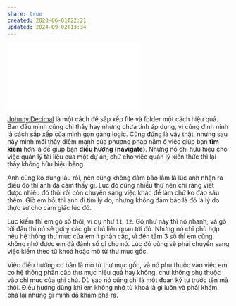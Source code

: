 ```yaml
---
share: true
created: 2023-06-01T22:21
updated: 2024-09-02T13:34
---
```

![Sử dụng phương pháp đánh chỉ số tập tin giúp dễ tìm kiếm (search) hơn là truy cập (navigate)](../../L%C4%A9nh%20v%E1%BB%B1c/H%E1%BB%87%20th%E1%BB%91ng%20th%C3%B4ng%20tin/S%E1%BB%AD%20d%E1%BB%A5ng%20ph%C6%B0%C6%A1ng%20ph%C3%A1p%20%C4%91%C3%A1nh%20ch%E1%BB%89%20s%E1%BB%91%20t%E1%BA%ADp%20tin%20gi%C3%BAp%20d%E1%BB%85%20t%C3%ACm%20ki%E1%BA%BFm%20(search)%20h%C6%A1n%20l%C3%A0%20truy%20c%E1%BA%ADp%20(navigate).md)

[Johnny.Decimal](https://johnnydecimal.com/) là một cách để sắp xếp file và folder một cách hiệu quả. Ban đầu mình cũng chỉ thấy hay nhưng chưa tính áp dụng, vì cũng đinh ninh là cách sắp xếp của mình gọn gàng logic. Cũng đúng là vậy thật, nhưng sau này mình mới thấy điểm mạnh của phương pháp nằm ở việc giúp bạn **tìm kiếm** hơn là để giúp bạn **điều hướng (navigate)**. Nhưng nó chỉ hữu hiệu cho việc quản lý tài liệu của một dự án, chứ cho việc quản lý kiến thức thì lại thấy không hữu hiệu bằng.

Anh cũng ko dùng lâu rồi, nên cũng không đảm bảo lắm là lúc anh nhận ra điều đó thì anh đã cảm thấy gì. Lúc đó cũng nhiều thứ nên chỉ ráng viết được nhiêu đó thôi rồi còn chuyển sang việc khác để làm chứ ko đào sâu thêm. Giờ em hỏi thì anh đi tìm lý do, nhưng không đảm bảo là đó là lý do thực sự cho cảm giác lúc đó. 

Lúc kiếm thì em gõ số thôi, ví dụ như `11`, `12`. Gõ như này thì nó nhanh, và gõ tới đâu thì nó sẽ gợi ý các ghi chú liên quan tới đó. Nhưng nó chỉ phù hợp nếu hệ thống thư mục của em ít phân cấp, vì đến tầm 3 số thì em cũng không nhớ được em đã đánh số gì cho nó. Lúc đó cũng sẽ phải chuyển sang việc kiếm theo từ khoá hoặc mò từ thư mục gốc. 

Việc điều hướng cơ bản là mò từ thư mục gốc, và nó phụ thuộc vào việc em có hệ thống phân cấp thư mục hiệu quả hay không, chứ không phụ thuộc vào chỉ mục của ghi chú. Dù sao nó cũng chỉ là một đoạn ký tự trước tên mà thôi. Điều hướng dùng khi em không nhớ từ khoá là gì luôn và phải khám phá lại những gì mình đã khám phá ra. 